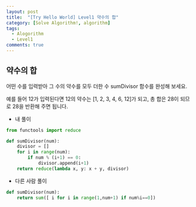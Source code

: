 ```yaml
---
layout: post
title:  "[Try Hello World] Level1 약수의 합"
category: [Solve Algorithm!, algorithm]
tags:
  - Alogorithm
  - Level1
comments: true
---
```


## 약수의 합
어떤 수를 입력받아 그 수의 약수를 모두 더한 수 sumDivisor 함수를 완성해 보세요.

예를 들어 12가 입력된다면 12의 약수는 [1, 2, 3, 4, 6, 12]가 되고, 총 합은 28이 되므로 28을 반환해 주면 됩니다.

- 내 풀이

```python
from functools import reduce

def sumDivisor(num):
    divisor = []
    for i in range(num):
        if num % (i+1) == 0:
            divisor.append(i+1)
    return reduce(lambda x, y: x + y, divisor)
```

- 다른 사람 풀이

```python
def sumDivisor(num):
    return sum([ i for i in range(1,num+1) if num%i==0])
```
